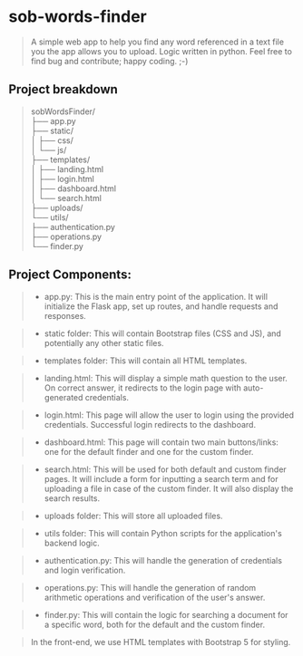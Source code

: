 # sob-words-finder
> A simple web app to help you find any word referenced in a text 
> file you the app allows you to upload. Logic written in python. 
> Feel free to find bug and contribute; happy coding. ;-)

## Project breakdown

>sobWordsFinder/<br>
    ├── app.py<br>
    ├── static/<br>
    │   ├── css/<br>
    │   └── js/<br>
    ├── templates/<br>
    │   ├── landing.html<br>
    │   ├── login.html<br>
    │   ├── dashboard.html<br>
    │   └── search.html<br>
    ├── uploads/<br>
    └── utils/<br>
        ├── authentication.py<br>
        ├── operations.py<br>
        └── finder.py<br>


 ## Project Components:
 
> - app.py: This is the main entry point of the application. It will initialize the Flask app, set up routes, and handle requests and responses.

> - static folder: This will contain Bootstrap files (CSS and JS), and potentially any other static files.

> - templates folder: This will contain all HTML templates.

> - landing.html: This will display a simple math question to the user. On correct answer, it redirects to the login page with auto-generated credentials.

> - login.html: This page will allow the user to login using the provided credentials. Successful login redirects to the dashboard.

> - dashboard.html: This page will contain two main buttons/links: one for the default finder and one for the custom finder.

> - search.html: This will be used for both default and custom finder pages. It will include a form for inputting a search term and for uploading a file in case of the custom finder. It will also display the search results.

> - uploads folder: This will store all uploaded files.

> - utils folder: This will contain Python scripts for the application's backend logic.

> - authentication.py: This will handle the generation of credentials and login verification.

> - operations.py: This will handle the generation of random arithmetic operations and verification of the user's answer.

> - finder.py: This will contain the logic for searching a document for a specific word, both for the default and the custom finder.

> In the front-end, we use HTML templates with Bootstrap 5 for styling.
> 